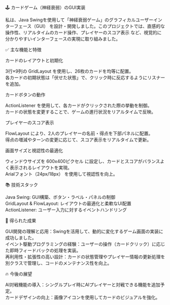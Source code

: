 🕹️ カードゲーム（神経衰弱）のGUI実装

私は、Java Swingを使用して「神経衰弱ゲーム」のグラフィカルユーザーインターフェース（GUI） を設計・開発しました。このプロジェクトでは、直感的な操作性、リアルタイムのカード操作、プレイヤーのスコア表示 など、視覚的に分かりやすいインターフェースの実現に取り組みました。

✅ 主な機能と特徴

カードのレイアウトと初期化

3行×9列の GridLayout を使用し、26枚のカードを均等に配置。\
各カードの初期状態は「伏せた状態」で、クリック時に反応するようにリスナーを追加。


カードボタンの動作

ActionListener を使用して、各カードがクリックされた際の挙動を制御。\
カードの状態を変更することで、ゲームの進行状況をリアルタイムで反映。


プレイヤーのスコア表示

FlowLayout により、2人のプレイヤーの名前・得点を下部パネルに配置。\
得点の増減やターンの変更に応じて、スコア表示をリアルタイムで更新。


画面サイズと視認性の最適化

ウィンドウサイズを 600x400ピクセル に設定し、カードとスコアがバランスよく表示されるレイアウトを実現。\
Arialフォント（24px/18px） を使用して視認性を向上。


📚 技術スタック

Java Swing: GUI構築、ボタン・ラベル・パネルの制御\
GridLayout & FlowLayout: レイアウトの最適化と柔軟なUI配置\
ActionListener: ユーザー入力に対するイベントハンドリング


🎯 得られた成果

GUI開発の理解と応用：Swingを活用して、動的に変化するゲーム画面の実装に成功しました。\
イベント駆動プログラミングの経験：ユーザーの操作（カードクリック）に応じた即時フィードバックの処理を実装。\
再利用性・拡張性の高い設計：カードの状態管理やプレイヤー情報の更新処理を別クラスで管理し、コードのメンテナンス性を向上。


🔥 今後の展望

AI対戦機能の導入：シングルプレイ時にAIプレイヤーと対戦できる機能を追加予定。\
カードデザインの向上：画像アイコンを使用してカードのビジュアルを強化。
